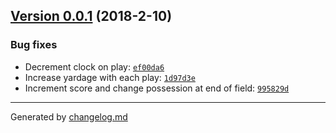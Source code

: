 ## [Version 0.0.1](https://github.com/adamdawkins/nfelm/releases/tag/v0.0.1) (2018-2-10)

### Bug fixes

- Decrement clock on play: [`ef00da6`](https://github.com/adamdawkins/nfelm/commit/ef00da6)
- Increase yardage with each play: [`1d97d3e`](https://github.com/adamdawkins/nfelm/commit/1d97d3e)
- Increment score and change possession at end of field: [`995829d`](https://github.com/adamdawkins/nfelm/commit/995829d)

---

Generated by [changelog.md](https://github.com/egoist/changelog.md)
